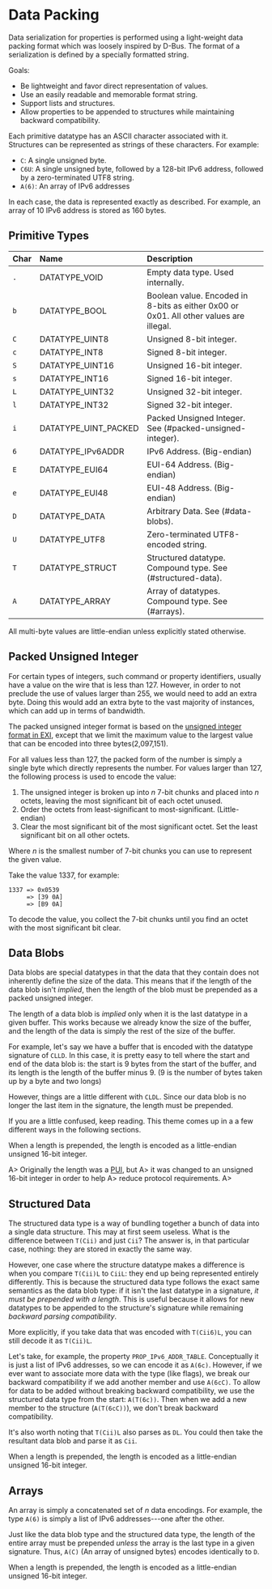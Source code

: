 # Data Packing

Data serialization for properties is performed using a light-weight
data packing format which was loosely inspired by D-Bus. The format of
a serialization is defined by a specially formatted string.

Goals:

 *  Be lightweight and favor direct representation of values.
 *  Use an easily readable and memorable format string.
 *  Support lists and structures.
 *  Allow properties to be appended to structures while maintaining
    backward compatibility.

Each primitive datatype has an ASCII character associated with it.
Structures can be represented as strings of these characters. For
example:

 *  `C`: A single unsigned byte.
 *  `C6U`: A single unsigned byte, followed by a 128-bit IPv6
    address, followed by a zero-terminated UTF8 string.
 *  `A(6)`: An array of IPv6 addresses

In each case, the data is represented exactly as described. For
example, an array of 10 IPv6 address is stored as 160 bytes.

## Primitive Types

Char | Name                | Description
-----|:--------------------|:------------------------------
 `.` | DATATYPE_VOID        | Empty data type. Used internally.
 `b` | DATATYPE_BOOL        | Boolean value. Encoded in 8-bits as either 0x00 or 0x01. All other values are illegal.
 `C` | DATATYPE_UINT8       | Unsigned 8-bit integer.
 `c` | DATATYPE_INT8        | Signed 8-bit integer.
 `S` | DATATYPE_UINT16      | Unsigned 16-bit integer.
 `s` | DATATYPE_INT16       | Signed 16-bit integer.
 `L` | DATATYPE_UINT32      | Unsigned 32-bit integer.
 `l` | DATATYPE_INT32       | Signed 32-bit integer.
 `i` | DATATYPE_UINT_PACKED | Packed Unsigned Integer. See (#packed-unsigned-integer).
 `6` | DATATYPE_IPv6ADDR    | IPv6 Address. (Big-endian)
 `E` | DATATYPE_EUI64       | EUI-64 Address. (Big-endian)
 `e` | DATATYPE_EUI48       | EUI-48 Address. (Big-endian)
 `D` | DATATYPE_DATA        | Arbitrary Data. See (#data-blobs).
 `U` | DATATYPE_UTF8        | Zero-terminated UTF8-encoded string.
 `T` | DATATYPE_STRUCT      | Structured datatype. Compound type. See (#structured-data).
 `A` | DATATYPE_ARRAY       | Array of datatypes. Compound type. See (#arrays).

All multi-byte values are little-endian unless explicitly stated
otherwise.

## Packed Unsigned Integer

For certain types of integers, such command or property identifiers,
usually have a value on the wire that is less than 127. However, in
order to not preclude the use of values larger than 255, we would need
to add an extra byte. Doing this would add an extra byte to the vast
majority of instances, which can add up in terms of bandwidth.

The packed unsigned integer format is based on the [unsigned integer
format in EXI][EXI], except that we limit the maximum value to the
largest value that can be encoded into three bytes(2,097,151).

[EXI]: https://www.w3.org/TR/exi/#encodingUnsignedInteger

For all values less than 127, the packed form of the number is simply
a single byte which directly represents the number. For values larger
than 127, the following process is used to encode the value:

1.  The unsigned integer is broken up into *n* 7-bit chunks and placed
    into *n* octets, leaving the most significant bit of each octet
    unused.
2.  Order the octets from least-significant to most-significant.
    (Little-endian)
3.  Clear the most significant bit of the most significant octet. Set
    the least significant bit on all other octets.

Where *n* is the smallest number of 7-bit chunks you can use to
represent the given value.

Take the value 1337, for example:

    1337 => 0x0539
         => [39 0A]
         => [B9 0A]

To decode the value, you collect the 7-bit chunks until you find an
octet with the most significant bit clear.

## Data Blobs

Data blobs are special datatypes in that the data that they contain
does not inherently define the size of the data. This means that if
the length of the data blob isn't *implied*, then the length of the
blob must be prepended as a packed unsigned integer.

The length of a data blob is *implied* only when it is the last
datatype in a given buffer. This works because we already know the
size of the buffer, and the length of the data is simply the rest of
the size of the buffer.

For example, let's say we have a buffer that is encoded with the
datatype signature of `CLLD`. In this case, it is pretty easy to tell
where the start and end of the data blob is: the start is 9 bytes from
the start of the buffer, and its length is the length of the buffer
minus 9. (9 is the number of bytes taken up by a byte and two longs)

However, things are a little different with `CLDL`. Since our data
blob is no longer the last item in the signature, the length must be
prepended.

If you are a little confused, keep reading. This theme comes up in a a
few different ways in the following sections.

When a length is prepended, the length is encoded as a little-endian
unsigned 16-bit integer.

A> Originally the length was a [PUI](#packed-unsigned-integer), but
A> it was changed to an unsigned 16-bit integer in order to help
A> reduce protocol requirements.
A> <!-- RQ -- Should we consider moving back to using a PUI here? -->

## Structured Data

The structured data type is a way of bundling together a bunch of data
into a single data structure. This may at first seem useless. What is
the difference between `T(Cii)` and just `Cii`? The answer is, in that
particular case, nothing: they are stored in exactly the same way.

However, one case where the structure datatype makes a difference is
when you compare `T(Cii)L` to `CiiL`: they end up being represented
entirely differently. This is because the structured data type follows
the exact same semantics as the data blob type: if it isn't the last
datatype in a signature, *it must be prepended with a length*. This is
useful because it allows for new datatypes to be appended to the
structure's signature while remaining *backward parsing
compatibility*.

More explicitly, if you take data that was encoded with `T(Cii6)L`,
you can still decode it as `T(Cii)L`.

Let's take, for example, the property `PROP_IPv6_ADDR_TABLE`.
Conceptually it is just a list of IPv6 addresses, so we can encode it
as `A(6c)`. However, if we ever want to associate more data with the
type (like flags), we break our backward compatibility if we add
another member and use `A(6cC)`. To allow for data to be added without
breaking backward compatibility, we use the structured data type from
the start: `A(T(6c))`. Then when we add a new member to the structure
(`A(T(6cC))`), we don't break backward compatibility.

It's also worth noting that `T(Cii)L` also parses as `DL`. You could
then take the resultant data blob and parse it as `Cii`.

When a length is prepended, the length is encoded as a little-endian
unsigned 16-bit integer.

## Arrays

An array is simply a concatenated set of *n* data encodings. For example,
the type `A(6)` is simply a list of IPv6 addresses---one after the other.

Just like the data blob type and the structured data type, the length
of the entire array must be prepended *unless* the array is the last
type in a given signature. Thus, `A(C)` (An array of unsigned bytes)
encodes identically to `D`.

When a length is prepended, the length is encoded as a little-endian
unsigned 16-bit integer.

